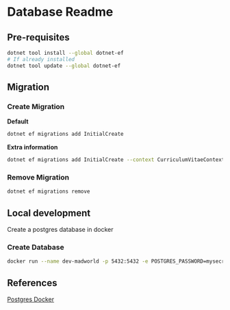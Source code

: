 # Database Readme
## Pre-requisites
```bash
dotnet tool install --global dotnet-ef
# If already installed
dotnet tool update --global dotnet-ef
```
## Migration
### Create Migration
**Default**
```bash
dotnet ef migrations add InitialCreate
```

**Extra information**
```bash
dotnet ef migrations add InitialCreate --context CurriculumVitaeContext --project ../MadWorld.Backend.Infrastructure -o ../MadWorld.Backend.Infrastructure/CurriculumVitae/Migrations
```
### Remove Migration
```bash
dotnet ef migrations remove 
```

## Local development
Create a postgres database in docker
### Create Database
```bash
docker run --name dev-madworld -p 5432:5432 -e POSTGRES_PASSWORD=mysecretpassword -d postgres
```

## References
[Postgres Docker](https://hub.docker.com/_/postgres)